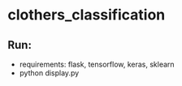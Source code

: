 # clothers_classification

## Run:
- requirements: flask, tensorflow, keras, sklearn
- python display.py
